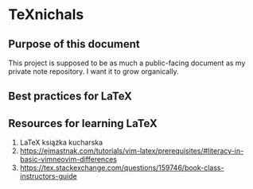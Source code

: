 # TeXnichals

## Purpose of this document
This project is supposed to be as much a public-facing document as my private 
note repository. I want it to grow organically.

## Best practices for LaTeX

## Resources for learning LaTeX
1. LaTeX książka kucharska
2. https://ejmastnak.com/tutorials/vim-latex/prerequisites/#literacy-in-basic-vimneovim-differences
3. https://tex.stackexchange.com/questions/159746/book-class-instructors-guide
